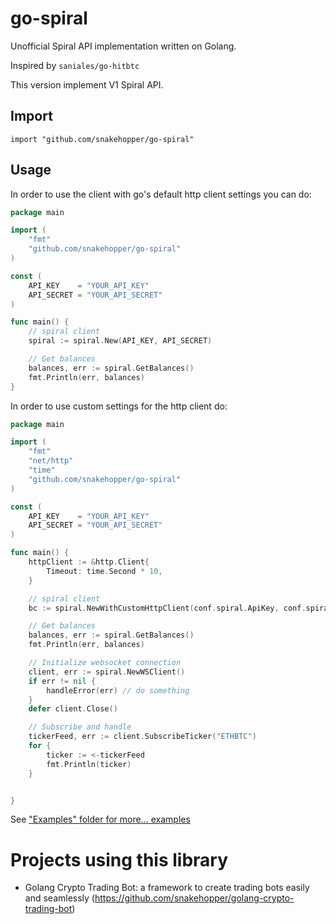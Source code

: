 go-spiral
==========

Unofficial Spiral API implementation written on Golang.

Inspired by ```saniales/go-hitbtc```

This version implement V1 Spiral API.

## Import
	import "github.com/snakehopper/go-spiral"
	
## Usage

In order to use the client with go's default http client settings you can do:

~~~ go
package main

import (
	"fmt"
	"github.com/snakehopper/go-spiral"
)

const (
	API_KEY    = "YOUR_API_KEY"
	API_SECRET = "YOUR_API_SECRET"
)

func main() {
	// spiral client
	spiral := spiral.New(API_KEY, API_SECRET)

	// Get balances
	balances, err := spiral.GetBalances()
	fmt.Println(err, balances)
}
~~~

In order to use custom settings for the http client do:

~~~ go
package main

import (
	"fmt"
	"net/http"
	"time"
	"github.com/snakehopper/go-spiral"
)

const (
	API_KEY    = "YOUR_API_KEY"
	API_SECRET = "YOUR_API_SECRET"
)

func main() {
	httpClient := &http.Client{
		Timeout: time.Second * 10,
	}

	// spiral client
	bc := spiral.NewWithCustomHttpClient(conf.spiral.ApiKey, conf.spiral.ApiSecret, httpClient)

	// Get balances
	balances, err := spiral.GetBalances()
	fmt.Println(err, balances)

	// Initialize websocket connection
	client, err := spiral.NewWSClient()
	if err != nil {
		handleError(err) // do something
	}
	defer client.Close()

	// Subscribe and handle
	tickerFeed, err := client.SubscribeTicker("ETHBTC")
	for {
		ticker := <-tickerFeed
		fmt.Println(ticker)
	}


}
~~~

See ["Examples" folder for more... examples](https://github.com/snakehopper/go-spiral/blob/master/examples/spiral.go)

# Projects using this library

- Golang Crypto Trading Bot: a framework to create trading bots easily and seamlessly (https://github.com/snakehopper/golang-crypto-trading-bot)
